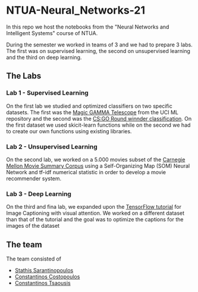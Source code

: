 # NTUA-Neural_Networks-21

In this repo we host the notebooks from the "Neural Networks and Intelligent Systems" course of NTUA.

During the semester we worked in teams of 3 and we had to prepare 3 labs. The first was on supervised learning, the second on unsupervised learning and the third on deep learning. 



## The Labs

### Lab 1 - Supervised Learning

On the first lab we studied and optimized classifiers on two specific datasets. The first was the [Magic GAMMA Telescope](https://archive.ics.uci.edu/ml/datasets/MAGIC+Gamma+Telescope) from the UCI ML repository and the second was the [CS:GO Round winnder classification](https://www.kaggle.com/datasets/christianlillelund/csgo-round-winner-classification). On the first dataset we used skicit-learn functions while on the second we had to create our own functions using existing libraries.

### Lab 2 - Unsupervised Learning

On the second lab, we worked on a 5.000 movies subset of the [Carnegie Mellon Movie Summary Corpus](https://www.cs.cmu.edu/~ark/personas/) using a Self-Organizing Map (SOM) Neural Network and tf-idf numerical statistic in order to develop a movie recommender system.

### Lab 3 - Deep Learning

On the third and fina lab, we expanded upon the [TensorFlow tutorial](https://www.tensorflow.org/tutorials/text/image_captioning) for Image Captioning with visual attention. We worked on a different dataset than that of the tutorial and the goal was to optimize the captions for the images of the dataset

## The team

The team consisted of 
- [Stathis Sarantinopoulos](https://github.com/Esarant)
- [Constantinos Costopoulos](https://github.com/Costopoulos)
- [Constantinos Tsaousis](https://github.com/Tsaousis)

